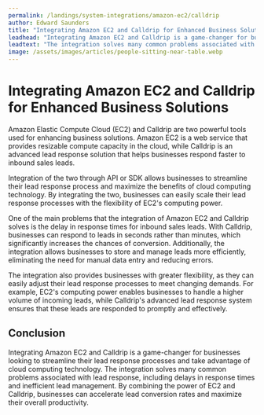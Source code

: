 ```yaml
---
permalink: /landings/system-integrations/amazon-ec2/calldrip
author: Edward Saunders
title: "Integrating Amazon EC2 and Calldrip for Enhanced Business Solutions"
leadhead: "Integrating Amazon EC2 and Calldrip is a game-changer for businesses looking to streamline their lead response processes and take advantage of cloud computing technology"
leadtext: "The integration solves many common problems associated with lead response, including delays in response times and inefficient lead management. By combining the power of EC2 and Calldrip, businesses can accelerate lead conversion rates and maximize their overall productivity."
image: /assets/images/articles/people-sitting-near-table.webp
---
```

<div class="arttext">	<h1>Integrating Amazon EC2 and Calldrip for Enhanced Business Solutions</h1>
	<p>Amazon Elastic Compute Cloud (EC2) and Calldrip are two powerful tools used for enhancing business solutions. Amazon EC2 is a web service that provides resizable compute capacity in the cloud, while Calldrip is an advanced lead response solution that helps businesses respond faster to inbound sales leads.</p>
	<p>Integration of the two through API or SDK allows businesses to streamline their lead response process and maximize the benefits of cloud computing technology. By integrating the two, businesses can easily scale their lead response processes with the flexibility of EC2's computing power.</p>
	<p>One of the main problems that the integration of Amazon EC2 and Calldrip solves is the delay in response times for inbound sales leads. With Calldrip, businesses can respond to leads in seconds rather than minutes, which significantly increases the chances of conversion. Additionally, the integration allows businesses to store and manage leads more efficiently, eliminating the need for manual data entry and reducing errors.</p>
	<p>The integration also provides businesses with greater flexibility, as they can easily adjust their lead response processes to meet changing demands. For example, EC2's computing power enables businesses to handle a higher volume of incoming leads, while Calldrip's advanced lead response system ensures that these leads are responded to promptly and effectively.</p>
	<h2>Conclusion</h2>
	<p>Integrating Amazon EC2 and Calldrip is a game-changer for businesses looking to streamline their lead response processes and take advantage of cloud computing technology. The integration solves many common problems associated with lead response, including delays in response times and inefficient lead management. By combining the power of EC2 and Calldrip, businesses can accelerate lead conversion rates and maximize their overall productivity.</p>
</div>